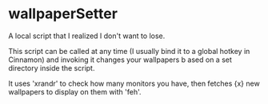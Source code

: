 # wallpaperSetter
A local script that I realized I don't want to lose.

This script can be called at any time (I usually bind it to a global hotkey in Cinnamon) and invoking it changes your wallpapers b ased on a set directory inside the script.

It uses 'xrandr' to check how many monitors you have, then fetches {x} new wallpapers to display on them with 'feh'.
